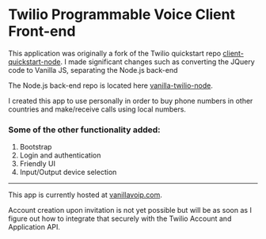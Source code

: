 # Twilio Programmable Voice Client Front-end

This application was originally a fork of the Twilio quickstart repo [client-quickstart-node](https://github.com/TwilioDevEd/client-quickstart-node).
I made significant changes such as converting the JQuery code to Vanilla JS, separating the Node.js back-end 

The Node.js back-end repo is located here [vanilla-twilio-node](https://github.com/nckdhl/vanilla-twilio-node).

I created this app to use personally in order to buy phone numbers in other countries and make/receive calls using local numbers.

### Some of the other functionality added:

1. Bootstrap
2. Login and authentication
3. Friendly UI
4. Input/Output device selection

***

This app is currently hosted at [vanillavoip.com](https://vanillavoip.com). 

Account creation upon invitation is not yet possible but will be as soon as I figure out how to integrate that securely with the Twilio Account and Application API. 